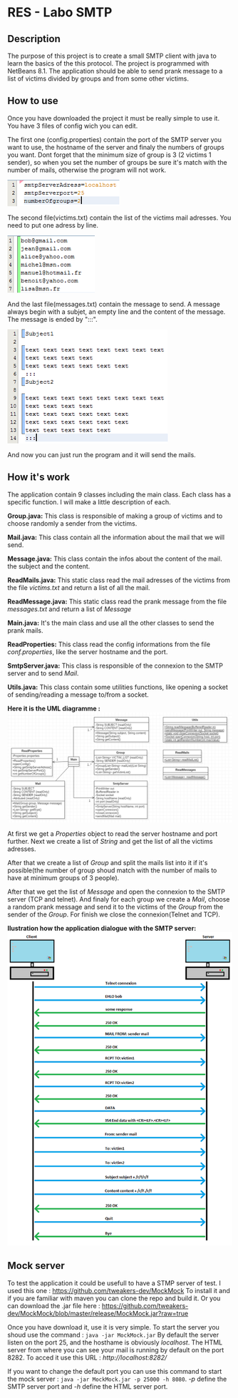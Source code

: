 RES - Labo SMTP
===================

Description
-------------
The purpose of this project is to create a small SMTP client with java to learn the basics of the this protocol.
The project is programmed with NetBeans 8.1.
The application should be able to send prank message to a list of victims divided by groups and from some other victims.

How to use
-------------
Once you have downloaded the project it must be really simple to use it.
You have 3 files of config wich you can edit.

The first one (config.properties) contain the port of the SMTP server you want to use,
the hostname of the server and finaly the numbers of groups you want. Dont forget that the minimum size of group
is 3 (2 victims 1 sender), so when you set the number of groups be sure it's match with the number of mails, otherwise
the program will not work. 

![config.png](/figures/config.png "File 1")

The second file(victims.txt) contain the list of the victims mail adresses. You need to put one adress by line.

![victims.png](/figures/victims.png "File 2")

And the last file(messages.txt) contain the message to send. A message always begin with a subjet, an empty line and the content
of the message. The message is ended by ":::".

![messages.png](/figures/messages.png "File 3")

And now you can just run the program and it will send the mails.

How it's work
-------------

The application contain 9 classes including the main class.
Each class has a specific function. I will make a little description of each.

**Group.java:**
This class is responsible of making a group of victims and to choose randomly a sender from the victims.

**Mail.java:**
This class contain all the information about the mail that we will send.

**Message.java:**
This class contain the infos about the content of the mail. the subject and the content.

**ReadMails.java:**
This static class read the mail adresses of the victims from the file *victims.txt* and return a list of all the mail.

**ReadMessage.java:**
This static class read the prank message from the file *messages.txt* and return a list of *Message*

**Main.java:**
It's the main class and use all the other classes to send the prank mails.

**ReadProperties:**
This class read the config informations from the file *conf.properties*, like the server hostname and the port.

**SmtpServer.java:**
This class is responsible of the connexion to the SMTP server and to send *Mail*.

**Utils.java:**
This class contain some utilities functions, like opening a socket of sending/reading a message to/from a socket.

**Here it is the UML diagramme :**
![uml_diagram.png](/figures/uml_diagram.png "File 4")

At first we get a *Properties* object to read the server hostname and port further. Next we create a list of *String* and get the
list of all the victims adresses.

After that we create a list of *Group* and split the mails list into it if it's possible(the number of group
shoud match with the number of mails to have at minimum groups of 3 people).

After that we get the list of *Message* and open the connexion to the SMTP server (TCP and telnet).
And finaly for each group we create a *Mail*, choose a random prank message and send it to the victims of the *Group* from the sender of the *Group*.
For finish we close the connexion(Telnet and TCP).

**Ilustration how the application dialogue with the SMTP server:**
![dialogue.png](/figures/dialogue.png "File 3")

Mock server
-------------
To test the application it could be usefull to have a STMP server of test.
I used this one : https://github.com/tweakers-dev/MockMock
To install it and if you are familiar with maven you can clone the repo and build it.
Or you can download the .jar file here : https://github.com/tweakers-dev/MockMock/blob/master/release/MockMock.jar?raw=true

Once you have download it, use it is very simple. To start the server you shoud use the command : ```java -jar MockMock.jar```
By default the server listen on the port 25, and the hosthame is obviously *localhost*.
The HTML server from where you can see your mail is running by default on the port 8282. To acced it use this URL : *http://localhost:8282/*

If you want to change the default port you can use this command to start the mock server : ```java -jar MockMock.jar -p 25000 -h 8080```.
*-p* define the SMTP server port and *-h* define the HTML server port.
